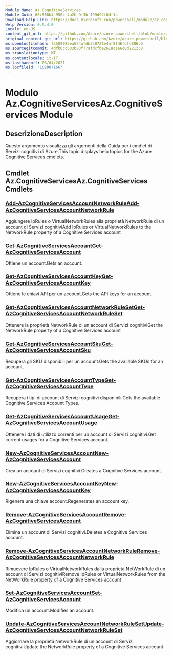 ```yaml
---
Module Name: Az.CognitiveServices
Module Guid: 66c566b4-950c-4a2b-9f3b-199d92f0df1a
Download Help Link: https://docs.microsoft.com/powershell/module/az.cognitiveservices
Help Version: 0.9.4.0
Locale: en-US
content_git_url: https://github.com/Azure/azure-powershell/blob/master/src/CognitiveServices/CognitiveServices/help/Az.CognitiveServices.md
original_content_git_url: https://github.com/Azure/azure-powershell/blob/master/src/CognitiveServices/CognitiveServices/help/Az.CognitiveServices.md
ms.openlocfilehash: f3509085ea054afdb250721e4af8fd6fdfd886c6
ms.sourcegitcommit: 4dfb0cc533b83f77afdcfbe2618c1e6c8d221330
ms.translationtype: MT
ms.contentlocale: it-IT
ms.lasthandoff: 03/04/2021
ms.locfileid: "102007166"
---
```

# <span data-ttu-id="e7142-101">Modulo Az.CognitiveServices</span><span class="sxs-lookup"><span data-stu-id="e7142-101">Az.CognitiveServices Module</span></span>
## <span data-ttu-id="e7142-102">Descrizione</span><span class="sxs-lookup"><span data-stu-id="e7142-102">Description</span></span>
<span data-ttu-id="e7142-103">Questo argomento visualizza gli argomenti della Guida per i cmdlet di Servizi cognitivi di Azure.</span><span class="sxs-lookup"><span data-stu-id="e7142-103">This topic displays help topics for the Azure Cognitive Services cmdlets.</span></span>

## <span data-ttu-id="e7142-104">Cmdlet Az.CognitiveServices</span><span class="sxs-lookup"><span data-stu-id="e7142-104">Az.CognitiveServices Cmdlets</span></span>
### [<span data-ttu-id="e7142-105">Add-AzCognitiveServicesAccountNetworkRule</span><span class="sxs-lookup"><span data-stu-id="e7142-105">Add-AzCognitiveServicesAccountNetworkRule</span></span>](Add-AzCognitiveServicesAccountNetworkRule.md)
<span data-ttu-id="e7142-106">Aggiungere IpRules o VirtualNetworkRules alla proprietà NetworkRule di un account di Servizi cognitivi</span><span class="sxs-lookup"><span data-stu-id="e7142-106">Add IpRules or VirtualNetworkRules to the NetworkRule property of a Cognitive Services account</span></span>

### [<span data-ttu-id="e7142-107">Get-AzCognitiveServicesAccount</span><span class="sxs-lookup"><span data-stu-id="e7142-107">Get-AzCognitiveServicesAccount</span></span>](Get-AzCognitiveServicesAccount.md)
<span data-ttu-id="e7142-108">Ottiene un account.</span><span class="sxs-lookup"><span data-stu-id="e7142-108">Gets an account.</span></span>

### [<span data-ttu-id="e7142-109">Get-AzCognitiveServicesAccountKey</span><span class="sxs-lookup"><span data-stu-id="e7142-109">Get-AzCognitiveServicesAccountKey</span></span>](Get-AzCognitiveServicesAccountKey.md)
<span data-ttu-id="e7142-110">Ottiene le chiavi API per un account.</span><span class="sxs-lookup"><span data-stu-id="e7142-110">Gets the API keys for an account.</span></span>

### [<span data-ttu-id="e7142-111">Get-AzCognitiveServicesAccountNetworkRuleSet</span><span class="sxs-lookup"><span data-stu-id="e7142-111">Get-AzCognitiveServicesAccountNetworkRuleSet</span></span>](Get-AzCognitiveServicesAccountNetworkRuleSet.md)
<span data-ttu-id="e7142-112">Ottenere la proprietà NetworkRule di un account di Servizi cognitivi</span><span class="sxs-lookup"><span data-stu-id="e7142-112">Get the NetworkRule property of a Cognitive Services account</span></span>

### [<span data-ttu-id="e7142-113">Get-AzCognitiveServicesAccountSku</span><span class="sxs-lookup"><span data-stu-id="e7142-113">Get-AzCognitiveServicesAccountSku</span></span>](Get-AzCognitiveServicesAccountSku.md)
<span data-ttu-id="e7142-114">Recupera gli SKU disponibili per un account.</span><span class="sxs-lookup"><span data-stu-id="e7142-114">Gets the available SKUs for an account.</span></span>

### [<span data-ttu-id="e7142-115">Get-AzCognitiveServicesAccountType</span><span class="sxs-lookup"><span data-stu-id="e7142-115">Get-AzCognitiveServicesAccountType</span></span>](Get-AzCognitiveServicesAccountType.md)
<span data-ttu-id="e7142-116">Recupera i tipi di account di Servizi cognitivi disponibili.</span><span class="sxs-lookup"><span data-stu-id="e7142-116">Gets the available Cognitive Services Account Types.</span></span>

### [<span data-ttu-id="e7142-117">Get-AzCognitiveServicesAccountUsage</span><span class="sxs-lookup"><span data-stu-id="e7142-117">Get-AzCognitiveServicesAccountUsage</span></span>](Get-AzCognitiveServicesAccountUsage.md)
<span data-ttu-id="e7142-118">Ottenere i dati di utilizzo correnti per un account di Servizi cognitivi.</span><span class="sxs-lookup"><span data-stu-id="e7142-118">Get current usages for a Cognitive Services account.</span></span>

### [<span data-ttu-id="e7142-119">New-AzCognitiveServicesAccount</span><span class="sxs-lookup"><span data-stu-id="e7142-119">New-AzCognitiveServicesAccount</span></span>](New-AzCognitiveServicesAccount.md)
<span data-ttu-id="e7142-120">Crea un account di Servizi cognitivi.</span><span class="sxs-lookup"><span data-stu-id="e7142-120">Creates a Cognitive Services account.</span></span>

### [<span data-ttu-id="e7142-121">New-AzCognitiveServicesAccountKey</span><span class="sxs-lookup"><span data-stu-id="e7142-121">New-AzCognitiveServicesAccountKey</span></span>](New-AzCognitiveServicesAccountKey.md)
<span data-ttu-id="e7142-122">Rigenera una chiave account.</span><span class="sxs-lookup"><span data-stu-id="e7142-122">Regenerates an account key.</span></span>

### [<span data-ttu-id="e7142-123">Remove-AzCognitiveServicesAccount</span><span class="sxs-lookup"><span data-stu-id="e7142-123">Remove-AzCognitiveServicesAccount</span></span>](Remove-AzCognitiveServicesAccount.md)
<span data-ttu-id="e7142-124">Elimina un account di Servizi cognitivi.</span><span class="sxs-lookup"><span data-stu-id="e7142-124">Deletes a Cognitive Services account.</span></span>

### [<span data-ttu-id="e7142-125">Remove-AzCognitiveServicesAccountNetworkRule</span><span class="sxs-lookup"><span data-stu-id="e7142-125">Remove-AzCognitiveServicesAccountNetworkRule</span></span>](Remove-AzCognitiveServicesAccountNetworkRule.md)
<span data-ttu-id="e7142-126">Rimuovere IpRules o VirtualNetworkRules dalla proprietà NetWorkRule di un account di Servizi cognitivi</span><span class="sxs-lookup"><span data-stu-id="e7142-126">Remove IpRules or VirtualNetworkRules from the NetWorkRule property of a Cognitive Services account</span></span>

### [<span data-ttu-id="e7142-127">Set-AzCognitiveServicesAccount</span><span class="sxs-lookup"><span data-stu-id="e7142-127">Set-AzCognitiveServicesAccount</span></span>](Set-AzCognitiveServicesAccount.md)
<span data-ttu-id="e7142-128">Modifica un account.</span><span class="sxs-lookup"><span data-stu-id="e7142-128">Modifies an account.</span></span>

### [<span data-ttu-id="e7142-129">Update-AzCognitiveServicesAccountNetworkRuleSet</span><span class="sxs-lookup"><span data-stu-id="e7142-129">Update-AzCognitiveServicesAccountNetworkRuleSet</span></span>](Update-AzCognitiveServicesAccountNetworkRuleSet.md)
<span data-ttu-id="e7142-130">Aggiornare la proprietà NetworkRule di un account di Servizi cognitivi</span><span class="sxs-lookup"><span data-stu-id="e7142-130">Update the NetworkRule property of a Cognitive Services account</span></span>

